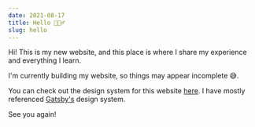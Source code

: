 ```yaml
---
date: 2021-08-17
title: Hello 🙋🏻‍♂️
slug: hello
---
```


Hi! This is my new website, and this place is where I share my experience and
everything I learn.

I'm currently building my website, so things may appear incomplete 😅.

You can check out the design system for this website [here](/design). I have
mostly referenced [Gatsby's](gatsby) design system.

See you again!

[gatsby]: https://www.gatsbyjs.com/
